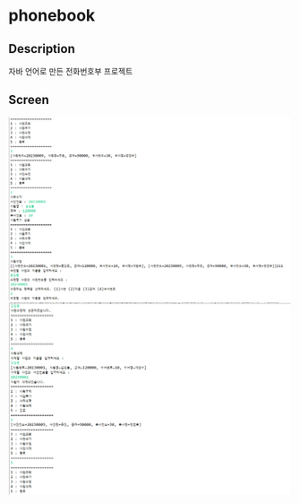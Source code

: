 # phonebook

## Description
자바 언어로 만든 전화번호부 프로젝트

## Screen
![프로젝트 아키텍처](https://github.com/judaily/phonebook/blob/main/1.png)
![프로젝트 아키텍처](https://github.com/judaily/phonebook/blob/main/2.png)
